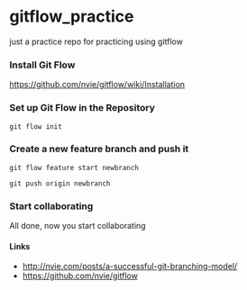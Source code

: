 gitflow_practice
================

just a practice repo for practicing using gitflow


### Install Git Flow
https://github.com/nvie/gitflow/wiki/Installation

### Set up Git Flow in the Repository
```
git flow init
```

### Create a new feature branch and push it
```
git flow feature start newbranch

git push origin newbranch
```

### Start collaborating
All done, now you start collaborating


#### Links
- http://nvie.com/posts/a-successful-git-branching-model/
- https://github.com/nvie/gitflow 
